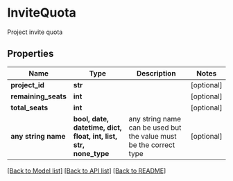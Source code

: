 # InviteQuota

Project invite quota

## Properties
Name | Type | Description | Notes
------------ | ------------- | ------------- | -------------
**project_id** | **str** |  | [optional] 
**remaining_seats** | **int** |  | [optional] 
**total_seats** | **int** |  | [optional] 
**any string name** | **bool, date, datetime, dict, float, int, list, str, none_type** | any string name can be used but the value must be the correct type | [optional]

[[Back to Model list]](../README.md#documentation-for-models) [[Back to API list]](../README.md#documentation-for-api-endpoints) [[Back to README]](../README.md)



